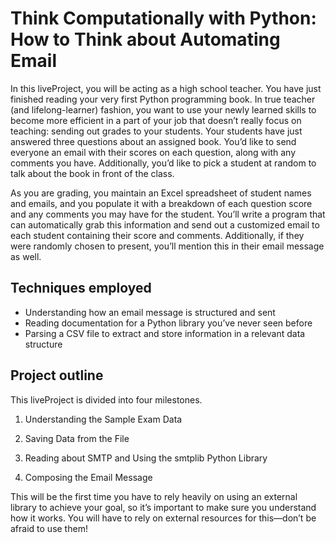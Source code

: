 # Think Computationally with Python: How to Think about Automating Email

In this liveProject, you will be acting as a high school teacher. You have just finished reading your very first Python programming book. In true teacher (and lifelong-learner) fashion, you want to use your newly learned skills to become more efficient in a part of your job that doesn’t really focus on teaching: sending out grades to your students. Your students have just answered three questions about an assigned book. You’d like to send everyone an email with their scores on each question, along with any comments you have. Additionally, you’d like to pick a student at random to talk about the book in front of the class.

As you are grading, you maintain an Excel spreadsheet of student names and emails, and you populate it with a breakdown of each question score and any comments you may have for the student. You’ll write a program that can automatically grab this information and send out a customized email to each student containing their score and comments. Additionally, if they were randomly chosen to present, you’ll mention this in their email message as well.

## Techniques employed
- Understanding how an email message is structured and sent
- Reading documentation for a Python library you’ve never seen before
- Parsing a CSV file to extract and store information in a relevant data structure

## Project outline

This liveProject is divided into four milestones.

1. Understanding the Sample Exam Data

2. Saving Data from the File

3. Reading about SMTP and Using the smtplib Python Library

4. Composing the Email Message

This will be the first time you have to rely heavily on using an external library to achieve your goal, so it’s important to make sure you understand how it works. You will have to rely on external resources for this—don’t be afraid to use them!
